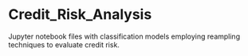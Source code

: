 # Credit_Risk_Analysis
Jupyter notebook files with classification models employing reampling techniques to evaluate credit risk.
